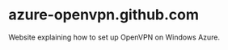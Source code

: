 azure-openvpn.github.com
========================

Website explaining how to set up OpenVPN on Windows Azure.
